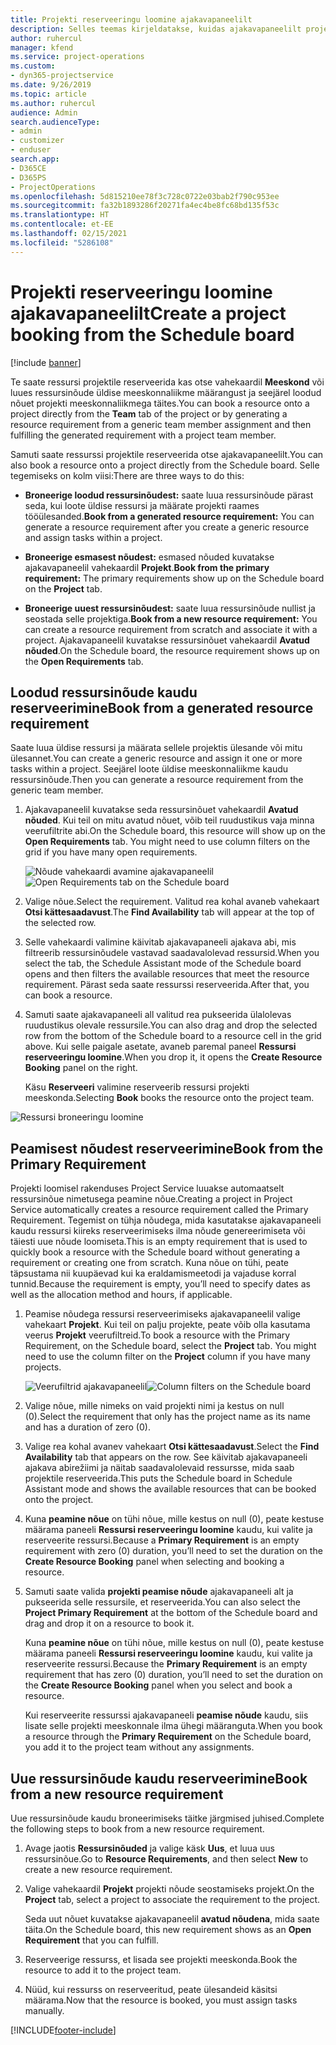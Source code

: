 ```yaml
---
title: Projekti reserveeringu loomine ajakavapaneelilt
description: Selles teemas kirjeldatakse, kuidas ajakavapaneelilt projekti reserveeringut luua.
author: ruhercul
manager: kfend
ms.service: project-operations
ms.custom:
- dyn365-projectservice
ms.date: 9/26/2019
ms.topic: article
ms.author: ruhercul
audience: Admin
search.audienceType:
- admin
- customizer
- enduser
search.app:
- D365CE
- D365PS
- ProjectOperations
ms.openlocfilehash: 5d815210ee78f3c728c0722e03bab2f790c953ee
ms.sourcegitcommit: fa32b1893286f20271fa4ec4be8fc68bd135f53c
ms.translationtype: HT
ms.contentlocale: et-EE
ms.lasthandoff: 02/15/2021
ms.locfileid: "5286108"
---
```

# <a name="create-a-project-booking-from-the-schedule-board"></a><span data-ttu-id="04e52-103">Projekti reserveeringu loomine ajakavapaneelilt</span><span class="sxs-lookup"><span data-stu-id="04e52-103">Create a project booking from the Schedule board</span></span>

[!include [banner](../includes/psa-now-project-operations.md)]

<span data-ttu-id="04e52-104">Te saate ressursi projektile reserveerida kas otse vahekaardil **Meeskond** või luues ressursinõude üldise meeskonnaliikme määrangust ja seejärel loodud nõuet projekti meeskonnaliikmega täites.</span><span class="sxs-lookup"><span data-stu-id="04e52-104">You can book a resource onto a project directly from the **Team** tab of the project or by generating a resource requirement from a generic team member assignment and then fulfilling the generated requirement with a project team member.</span></span>

<span data-ttu-id="04e52-105">Samuti saate ressurssi projektile reserveerida otse ajakavapaneelilt.</span><span class="sxs-lookup"><span data-stu-id="04e52-105">You can also book a resource onto a project directly from the Schedule board.</span></span> <span data-ttu-id="04e52-106">Selle tegemiseks on kolm viisi:</span><span class="sxs-lookup"><span data-stu-id="04e52-106">There are three ways to do this:</span></span>

- <span data-ttu-id="04e52-107">**Broneerige loodud ressursinõudest:** saate luua ressursinõude pärast seda, kui loote üldise ressursi ja määrate projekti raames tööülesanded.</span><span class="sxs-lookup"><span data-stu-id="04e52-107">**Book from a generated resource requirement:** You can generate a resource requirement after you create a generic resource and assign tasks within a project.</span></span>

- <span data-ttu-id="04e52-108">**Broneerige esmasest nõudest:** esmased nõuded kuvatakse ajakavapaneelil vahekaardil **Projekt**.</span><span class="sxs-lookup"><span data-stu-id="04e52-108">**Book from the primary requirement:** The primary requirements show up on the Schedule board on the **Project** tab.</span></span> 

- <span data-ttu-id="04e52-109">**Broneerige uuest ressursinõudest:** saate luua ressursinõude nullist ja seostada selle projektiga.</span><span class="sxs-lookup"><span data-stu-id="04e52-109">**Book from a new resource requirement:** You can create a resource requirement from scratch and associate it with a project.</span></span> <span data-ttu-id="04e52-110">Ajakavapaneelil kuvatakse ressursinõuet vahekaardil **Avatud nõuded**.</span><span class="sxs-lookup"><span data-stu-id="04e52-110">On the Schedule board, the resource requirement shows up on the **Open Requirements** tab.</span></span>

## <a name="book-from-a-generated-resource-requirement"></a><span data-ttu-id="04e52-111">Loodud ressursinõude kaudu reserveerimine</span><span class="sxs-lookup"><span data-stu-id="04e52-111">Book from a generated resource requirement</span></span>

<span data-ttu-id="04e52-112">Saate luua üldise ressursi ja määrata sellele projektis ülesande või mitu ülesannet.</span><span class="sxs-lookup"><span data-stu-id="04e52-112">You can create a generic resource and assign it one or more tasks within a project.</span></span> <span data-ttu-id="04e52-113">Seejärel loote üldise meeskonnaliikme kaudu ressursinõude.</span><span class="sxs-lookup"><span data-stu-id="04e52-113">Then you can generate a resource requirement from the generic team member.</span></span> 

1.  <span data-ttu-id="04e52-114">Ajakavapaneelil kuvatakse seda ressursinõuet vahekaardil **Avatud nõuded**. Kui teil on mitu avatud nõuet, võib teil ruudustikus vaja minna veerufiltrite abi.</span><span class="sxs-lookup"><span data-stu-id="04e52-114">On the Schedule board, this resource will show up on the **Open Requirements** tab. You might need to use column filters on the grid if you have many open requirements.</span></span> 

    <span data-ttu-id="04e52-115">![Nõude vahekaardi avamine ajakavapaneelil](media/FAQ-Project-Booking-Schedule-Board-1.png "Kuvatõmmis reserveeringute ja määrangute tabelist")</span><span class="sxs-lookup"><span data-stu-id="04e52-115">![Open Requirements tab on the Schedule board](media/FAQ-Project-Booking-Schedule-Board-1.png "Screenshot of bookings and assignments table")</span></span>

2. <span data-ttu-id="04e52-116">Valige nõue.</span><span class="sxs-lookup"><span data-stu-id="04e52-116">Select the requirement.</span></span> <span data-ttu-id="04e52-117">Valitud rea kohal avaneb vahekaart **Otsi kättesaadavust**.</span><span class="sxs-lookup"><span data-stu-id="04e52-117">The **Find Availability** tab will appear at the top of the selected row.</span></span>
 
3. <span data-ttu-id="04e52-118">Selle vahekaardi valimine käivitab ajakavapaneeli ajakava abi, mis filtreerib ressursinõudele vastavad saadavalolevad ressursid.</span><span class="sxs-lookup"><span data-stu-id="04e52-118">When you select the tab, the Schedule Assistant mode of the Schedule board opens and then filters the available resources that meet the resource requirement.</span></span> <span data-ttu-id="04e52-119">Pärast seda saate ressurssi reserveerida.</span><span class="sxs-lookup"><span data-stu-id="04e52-119">After that, you can book a resource.</span></span>

4. <span data-ttu-id="04e52-120">Samuti saate ajakavapaneeli all valitud rea pukseerida ülalolevas ruudustikus olevale ressursile.</span><span class="sxs-lookup"><span data-stu-id="04e52-120">You can also drag and drop the selected row from the bottom of the Schedule board to a resource cell in the grid above.</span></span> <span data-ttu-id="04e52-121">Kui selle paigale asetate, avaneb paremal paneel **Ressursi reserveeringu loomine**.</span><span class="sxs-lookup"><span data-stu-id="04e52-121">When you drop it, it opens the **Create Resource Booking** panel on the right.</span></span>

    <span data-ttu-id="04e52-122">Käsu **Reserveeri** valimine reserveerib ressursi projekti meeskonda.</span><span class="sxs-lookup"><span data-stu-id="04e52-122">Selecting **Book** books the resource onto the project team.</span></span>

![Ressursi broneeringu loomine](media/FAQ-Project-Booking-Schedule-Board-6.png "")
 

## <a name="book-from-the-primary-requirement"></a><span data-ttu-id="04e52-124">Peamisest nõudest reserveerimine</span><span class="sxs-lookup"><span data-stu-id="04e52-124">Book from the Primary Requirement</span></span>

<span data-ttu-id="04e52-125">Projekti loomisel rakenduses Project Service luuakse automaatselt ressursinõue nimetusega peamine nõue.</span><span class="sxs-lookup"><span data-stu-id="04e52-125">Creating a project in Project Service automatically creates a resource requirement called the Primary Requirement.</span></span> <span data-ttu-id="04e52-126">Tegemist on tühja nõudega, mida kasutatakse ajakavapaneeli kaudu ressursi kiireks reserveerimiseks ilma nõude genereerimiseta või täiesti uue nõude loomiseta.</span><span class="sxs-lookup"><span data-stu-id="04e52-126">This is an empty requirement that is used to quickly book a resource with the Schedule board without generating a requirement or creating one from scratch.</span></span> <span data-ttu-id="04e52-127">Kuna nõue on tühi, peate täpsustama nii kuupäevad kui ka eraldamismeetodi ja vajaduse korral tunnid.</span><span class="sxs-lookup"><span data-stu-id="04e52-127">Because the requirement is empty, you’ll need to specify dates as well as the allocation method and hours, if applicable.</span></span> 

1. <span data-ttu-id="04e52-128">Peamise nõudega ressursi reserveerimiseks ajakavapaneelil valige vahekaart **Projekt**. Kui teil on palju projekte, peate võib olla kasutama veerus **Projekt** veerufiltreid.</span><span class="sxs-lookup"><span data-stu-id="04e52-128">To book a resource with the Primary Requirement, on the Schedule board, select the **Project** tab. You might need to use the column filter on the **Project** column if you have many projects.</span></span>

   <span data-ttu-id="04e52-129">![Veerufiltrid ajakavapaneelil](media/FAQ-Project-Booking-Schedule-Board-2.png "Kuvatõmmis reserveeringute ja määrangute tabelist")</span><span class="sxs-lookup"><span data-stu-id="04e52-129">![Column filters on the Schedule board](media/FAQ-Project-Booking-Schedule-Board-2.png "Screenshot of bookings and assignments table")</span></span>

2. <span data-ttu-id="04e52-130">Valige nõue, mille nimeks on vaid projekti nimi ja kestus on null (0).</span><span class="sxs-lookup"><span data-stu-id="04e52-130">Select the requirement that only has the project name as its name and has a duration of zero (0).</span></span>

3. <span data-ttu-id="04e52-131">Valige rea kohal avanev vahekaart **Otsi kättesaadavust**.</span><span class="sxs-lookup"><span data-stu-id="04e52-131">Select the **Find Availability** tab that appears on the row.</span></span> <span data-ttu-id="04e52-132">See käivitab ajakavapaneeli ajakava abirežiimi ja näitab saadavalolevaid ressursse, mida saab projektile reserveerida.</span><span class="sxs-lookup"><span data-stu-id="04e52-132">This puts the Schedule board in Schedule Assistant mode and shows the available resources that can be booked onto the project.</span></span>

4. <span data-ttu-id="04e52-133">Kuna **peamine nõue** on tühi nõue, mille kestus on null (0), peate kestuse määrama paneeli **Ressursi reserveeringu loomine** kaudu, kui valite ja reserveerite ressursi.</span><span class="sxs-lookup"><span data-stu-id="04e52-133">Because a **Primary Requirement** is an empty requirement with zero (0) duration, you’ll need to set the duration on the **Create Resource Booking** panel when selecting and booking a resource.</span></span>

5. <span data-ttu-id="04e52-134">Samuti saate valida **projekti peamise nõude** ajakavapaneeli alt ja pukseerida selle ressursile, et reserveerida.</span><span class="sxs-lookup"><span data-stu-id="04e52-134">You can also select the **Project Primary Requirement** at the bottom of the Schedule board and drag and drop it on a resource to book it.</span></span>
 
    <span data-ttu-id="04e52-135">Kuna **peamine nõue** on tühi nõue, mille kestus on null (0), peate kestuse määrama paneeli **Ressursi reserveeringu loomine** kaudu, kui valite ja reserveerite ressursi.</span><span class="sxs-lookup"><span data-stu-id="04e52-135">Because the **Primary Requirement** is an empty requirement that has zero (0) duration, you’ll need to set the duration on the **Create Resource Booking** panel when you select and book a resource.</span></span>
 
    <span data-ttu-id="04e52-136">Kui reserveerite ressurssi ajakavapaneeli **peamise nõude** kaudu, siis lisate selle projekti meeskonnale ilma ühegi määranguta.</span><span class="sxs-lookup"><span data-stu-id="04e52-136">When you book a resource through the **Primary Requirement** on the Schedule board, you add it to the project team without any assignments.</span></span>
 
## <a name="book-from-a-new-resource-requirement"></a><span data-ttu-id="04e52-137">Uue ressursinõude kaudu reserveerimine</span><span class="sxs-lookup"><span data-stu-id="04e52-137">Book from a new resource requirement</span></span>
<span data-ttu-id="04e52-138">Uue ressursinõude kaudu broneerimiseks täitke järgmised juhised.</span><span class="sxs-lookup"><span data-stu-id="04e52-138">Complete the following steps to book from a new resource requirement.</span></span> 

1. <span data-ttu-id="04e52-139">Avage jaotis **Ressursinõuded** ja valige käsk **Uus**, et luua uus ressursinõue.</span><span class="sxs-lookup"><span data-stu-id="04e52-139">Go to **Resource Requirements**, and then select **New** to create a new resource requirement.</span></span>

2. <span data-ttu-id="04e52-140">Valige vahekaardil **Projekt** projekti nõude seostamiseks projekt.</span><span class="sxs-lookup"><span data-stu-id="04e52-140">On the **Project** tab, select a project to associate the requirement to the project.</span></span>
 
    <span data-ttu-id="04e52-141">Seda uut nõuet kuvatakse ajakavapaneelil **avatud nõudena**, mida saate täita.</span><span class="sxs-lookup"><span data-stu-id="04e52-141">On the Schedule board, this new requirement shows as an **Open Requirement** that you can fulfill.</span></span>

3. <span data-ttu-id="04e52-142">Reserveerige ressurss, et lisada see projekti meeskonda.</span><span class="sxs-lookup"><span data-stu-id="04e52-142">Book the resource to add it to the project team.</span></span>

4. <span data-ttu-id="04e52-143">Nüüd, kui ressurss on reserveeritud, peate ülesandeid käsitsi määrama.</span><span class="sxs-lookup"><span data-stu-id="04e52-143">Now that the resource is booked, you must assign tasks manually.</span></span>



[!INCLUDE[footer-include](../includes/footer-banner.md)]
